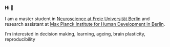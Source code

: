 #### Hi 👋

I am a master student in [Neuroscience at Freie Universität Berlin](https://www.ewi-psy.fu-berlin.de/studium/Psychologie/social_cognitive_affective_neuroscience_/Programme/index.html) and research assistant at [Max Planck Institute for Human Development in Berlin](https://www.mpib-berlin.mpg.de/research/research-centers/lip/projects/plasticity).

I’m interested in decision making, learning, ageing, brain plasticity, reproducibility


<!---
belindamef/belindamef is a ✨ special ✨ repository because its `README.md` (this file) appears on your GitHub profile.
You can click the Preview link to take a look at your changes.
--->
